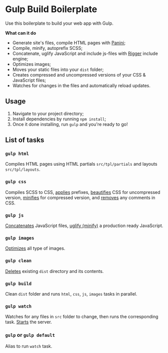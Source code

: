 # Gulp Build Boilerplate

Use this boilerplate to build your web app with Gulp.

**What can it do**
* Generate site's files, compile HTML pages with [Panini](https://www.npmjs.com/package/panini);
* Compile, minify, autoprefix SCSS;
* Concatenate, uglify JavaScript and include js-files with [Rigger](https://www.npmjs.com/package/rigger) include engine;
* Optimizes images;
* Moves your static files into your `dist` folder;
* Creates compressed and uncompressed versions of your CSS & JavaScript files;
* Watches for changes in the files and automatically reload updates.

## Usage
1. Navigate to your project directory;
2. Install dependencies by running `npm install`;
3. Once it done installing, run `gulp` and you're ready to go!

## List of tasks
### `gulp html`
Compiles HTML pages using HTML partials `src/tpl/partials` and layouts `src/tpl/layouts`.

### `gulp css`
Compiles SCSS to CSS, [applies](https://www.npmjs.com/package/gulp-autoprefixer) prefixes, [beautifies](https://www.npmjs.com/package/gulp-cssbeautify) CSS for uncompressed version, [minifies](https://www.npmjs.com/package/gulp-cssnano) for compressed version, and [removes](https://www.npmjs.com/package/gulp-strip-css-comments) any comments in CSS.

### `gulp js`
[Concatenates](https://www.npmjs.com/package/rigger) JavaScript files, [uglify (minify)](https://www.npmjs.com/package/gulp-uglify) a production ready JavaScript.

### `gulp images`
[Optimizes](https://www.npmjs.com/package/gulp-imagemin) all type of images.

### `gulp clean`
[Deletes](https://www.npmjs.com/package/del) existing `dist` directory and its contents.

### `gulp build`
Clean `dist` folder and runs `html`, `css`, `js`, `images` tasks in parallel.

### `gulp watch`
Watches for any files in `src` folder to change, then runs the corresponding task. [Starts](https://www.npmjs.com/package/browser-sync) the server. 

### `gulp` or `gulp default`
Alias to run `watch` task.